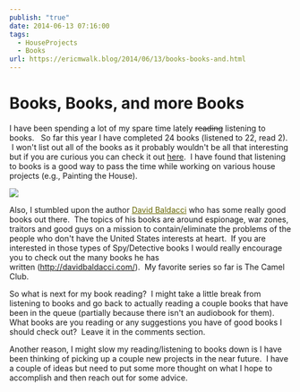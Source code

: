 ```yaml
---
publish: "true"
date: 2014-06-13 07:16:00
tags:
  - HouseProjects
  - Books
url: https://ericmwalk.blog/2014/06/13/books-books-and.html
---
```


# Books, Books, and more Books

I have been spending a lot of my spare time lately <del>reading</del> listening to books.   So far this year I have completed 24 books (listened to 22, read 2).  I won't list out all of the books as it probably wouldn't be all that interesting but if you are curious you can check it out <a href="https://www.goodreads.com/review/list/28274725-eric-walker?read_at=2014" target="_blank" rel="noopener">here</a>.  I have found that listening to books is a good way to pass the time while working on various house projects (e.g., Painting the House).

![](https://ericmwalk.blog/uploads/2021/dd1eac7b57.jpg)

Also, I stumbled upon the author <a class="authorName" style="color: #666600;" href="https://www.goodreads.com/author/show/9291.David_Baldacci">David Baldacci</a> who has some really good books out there.  The topics of his books are around espionage, war zones, traitors and good guys on a mission to contain/eliminate the problems of the people who don't have the United States interests at heart.  If you are interested in those types of Spy/Detective books I would really encourage you to check out the many books he has written (http://davidbaldacci.com/).  My favorite series so far is The Camel Club.

So what is next for my book reading?  I might take a little break from listening to books and go back to actually reading a couple books that have been in the queue (partially because there isn't an audiobook for them).   What books are you reading or any suggestions you have of good books I should check out?  Leave it in the comments section.

Another reason, I might slow my reading/listening to books down is I have been thinking of picking up a couple new projects in the near future.  I have a couple of ideas but need to put some more thought on what I hope to accomplish and then reach out for some advice.


